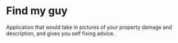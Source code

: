 # Find my guy
Application that would take in pictures of your property damage and description, and gives you self fixing advice. 
